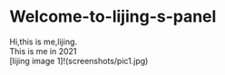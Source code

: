 # Welcome-to-lijing-s-panel  
Hi,this is me,lijing.  
This is me in 2021  
[lijing image 1]!(screenshots/pic1.jpg)
